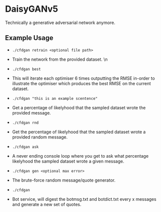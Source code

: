 # DaisyGANv5
Technically a generative adversarial network anymore. 

## Example Usage
- ```./cfdgan retrain <optional file path>```
- Train the network from the provided dataset.
\n
- ```./cfdgan best```
- This will iterate each optimiser 6 times outputting the RMSE in-order to illustrate the optimiser which produces the best RMSE on the current dataset.

- ```./cfdgan "this is an example scentence"```
- Get a percentage of likelyhood that the sampled dataset wrote the provided message.

- ```./cfdgan rnd```
- Get the percentage of likelyhood that the sampled dataset wrote a provided random message.

- ```./cfdgan ask```
- A never ending console loop where you get to ask what percentage likelyhood the sampled dataset wrote a given message.

- ```./cfdgan gen <optional max error>```
- The brute-force random message/quote generator.

- ```./cfdgan```
- Bot service, will digest the botmsg.txt and botdict.txt every x messages and generate a new set of quotes.
